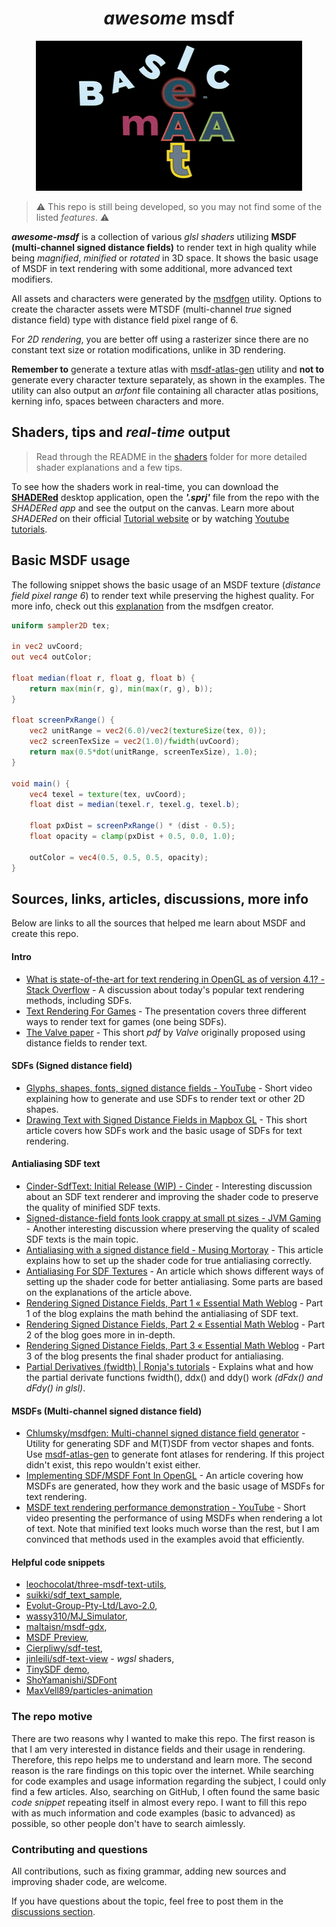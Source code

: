 <h1 align="center"><i>awesome</i> <b>msdf</b></h1>

<p align="center"><img src="assets/showcase/showcase.gif" alt="Logo"></p>

> ⚠️ This repo is still being developed, so you may not find some of the listed *features*. ⚠️

***awesome-msdf*** is a collection of various *glsl shaders* utilizing **MSDF (multi-channel signed distance fields)** to render text in high quality while being *magnified*, *minified* or *rotated* in 3D space. It shows the basic usage of MSDF in text rendering with some additional, more advanced text modifiers.

All assets and characters were generated by the [msdfgen](https://github.com/Chlumsky/msdfgen) utility. Options to create the character assets were MTSDF (multi-channel *true* signed distance field) type with distance field pixel range of 6.

For *2D rendering*, you are better off using a rasterizer since there are no constant text size or rotation modifications, unlike in 3D rendering.

**Remember to** generate a texture atlas with [msdf-atlas-gen](https://github.com/Chlumsky/msdf-atlas-gen) utility and **not to** generate every character texture separately, as shown in the examples. The utility can also output an *arfont* file containing all character atlas positions, kerning info, spaces between characters and more.

## Shaders, tips and *real-time* output

> Read through the README in the [shaders](./shaders) folder for more detailed shader explanations and a few tips.

To see how the shaders work in real-time, you can download the [**SHADERed**](https://github.com/dfranx/SHADERed/releases) desktop application, open the ***'.sprj'*** file from the repo with the *SHADERed app* and see the output on the canvas. Learn more about *SHADERed* on their official [Tutorial website](https://shadered.org/docs/tutorials.html) or by watching [Youtube tutorials](https://www.youtube.com/playlist?list=PLK0EO-cKorzRAEfwHoJFiIldiyiyDR3-2).

## Basic MSDF usage

The following snippet shows the basic usage of an MSDF texture (*distance field pixel range 6*) to render text while preserving the highest quality. For more info, check out this [explanation](https://github.com/Chlumsky/msdfgen#using-a-multi-channel-distance-field) from the msdfgen creator.

```glsl
uniform sampler2D tex;

in vec2 uvCoord;
out vec4 outColor;

float median(float r, float g, float b) {
    return max(min(r, g), min(max(r, g), b));
}

float screenPxRange() {
    vec2 unitRange = vec2(6.0)/vec2(textureSize(tex, 0));
    vec2 screenTexSize = vec2(1.0)/fwidth(uvCoord);
    return max(0.5*dot(unitRange, screenTexSize), 1.0);
}

void main() {
    vec4 texel = texture(tex, uvCoord);
    float dist = median(texel.r, texel.g, texel.b);

    float pxDist = screenPxRange() * (dist - 0.5);
    float opacity = clamp(pxDist + 0.5, 0.0, 1.0);

    outColor = vec4(0.5, 0.5, 0.5, opacity);
}
```

## Sources, links, articles, discussions, more info

Below are links to all the sources that helped me learn about MSDF and create this repo.

#### Intro

- [What is state-of-the-art for text rendering in OpenGL as of version 4.1? - Stack Overflow](https://stackoverflow.com/questions/5262951/what-is-state-of-the-art-for-text-rendering-in-opengl-as-of-version-4-1) - A discussion about today's popular text rendering methods, including SDFs.
- [Text Rendering For Games](https://docs.google.com/presentation/d/1NCYNyR726F6j7vxwxFw0w0t8c6DUbiEMaxwMBbdP__0/edit#slide=id.g43674374e_046) - The presentation covers three different ways to render text for games (one being SDFs).
- [The Valve paper](https://steamcdn-a.akamaihd.net/apps/valve/2007/SIGGRAPH2007_AlphaTestedMagnification.pdf) - This short *pdf*  by *Valve* originally proposed using distance fields to render text.

#### SDFs (Signed distance field)

- [Glyphs, shapes, fonts, signed distance fields - YouTube](https://www.youtube.com/watch?v=1b5hIMqz_wM) - Short video explaining how to generate and use SDFs to render text or other 2D shapes.
- [Drawing Text with Signed Distance Fields in Mapbox GL](https://blog.mapbox.com/drawing-text-with-signed-distance-fields-in-mapbox-gl-b0933af6f817) - This short article covers how SDFs work and the basic usage of SDFs for text rendering.

#### Antialiasing SDF text

- [Cinder-SdfText: Initial Release (WIP) - Cinder](https://discourse.libcinder.org/t/cinder-sdftext-initial-release-wip) - Interesting discussion about an SDF text renderer and improving the shader code to preserve the quality of minified SDF texts.
- [Signed-distance-field fonts look crappy at small pt sizes - JVM Gaming](https://jvm-gaming.org/t/solved-signed-distance-field-fonts-look-crappy-at-small-pt-sizes/49617) - Another interesting discussion where preserving the quality of scaled SDF texts is the main topic.
- [Antialiasing with a signed distance field - Musing Mortoray](https://mortoray.com/antialiasing-with-a-signed-distance-field/) - This article explains how to set up the shader code for true antialiasing correctly.
- [Antialiasing For SDF Textures](https://drewcassidy.me/2020/06/26/sdf-antialiasing/) - An article which shows different ways of setting up the shader code for better antialiasing. Some parts are based on the explanations of the article above.
- [Rendering Signed Distance Fields, Part 1 « Essential Math Weblog](http://www.essentialmath.com/blog/?p=111) - Part 1 of the blog explains the math behind the antialiasing of SDF text.
- [Rendering Signed Distance Fields, Part 2 « Essential Math Weblog](http://www.essentialmath.com/blog/?p=128) - Part 2 of the blog goes more in in-depth.
- [Rendering Signed Distance Fields, Part 3 « Essential Math Weblog](https://www.essentialmath.com/blog/?p=151) - Part 3 of the blog presents the final shader product for antialiasing.
- [Partial Derivatives (fwidth) | Ronja's tutorials](https://www.ronja-tutorials.com/post/046-fwidth/) - Explains what and how the partial derivate functions fwidth(), ddx() and ddy() work *(dFdx() and dFdy() in glsl)*.

#### MSDFs (Multi-channel signed distance field)

- [Chlumsky/msdfgen: Multi-channel signed distance field generator](https://github.com/Chlumsky/msdfgen) - Utility for generating SDF and M(T)SDF from vector shapes and fonts. Use [msdf-atlas-gen](https://github.com/Chlumsky/msdf-atlas-gen) to generate font atlases for rendering. If this project didn't exist, this repo wouldn't exist either.
- [Implementing SDF/MSDF Font In OpenGL](https://medium.com/@calebfaith/implementing-msdf-font-in-opengl-ea09a9ab7e00) - An article covering how MSDFs are generated, how they work and the basic usage of MSDFs for text rendering.
- [MSDF text rendering performance demonstration - YouTube](https://www.youtube.com/watch?v=r-2z-ccuZKE) - Short video presenting the performance of using MSDFs when rendering a lot of text. Note that minified text looks much worse than the rest, but I am convinced that methods used in the examples avoid that efficiently.

#### Helpful code snippets

- [leochocolat/three-msdf-text-utils](https://github.com/leochocolat/three-msdf-text-utils/tree/main/src/MSDFTextMaterial/shaders),
- [suikki/sdf_text_sample](https://github.com/suikki/sdf_text_sample/tree/master/assets/shaders),
- [Evolut-Group-Pty-Ltd/Lavo-2.0](https://github.com/Evolut-Group-Pty-Ltd/Lavo-2.0/blob/main/src/scene/components/Text/frag.glsl),
- [wassy310/MJ_Simulator](https://github.com/wassy310/MJ_Simulator/blob/master/MJ_simulator/App/engine/shader/glsl/msdffont_outlineshadow.frag),
- [maltaisn/msdf-gdx](https://github.com/maltaisn/msdf-gdx/blob/master/lib/src/main/resources/font.frag),
- [MSDF Preview](https://gist.github.com/Chlumsky/263c960ae0a7df59afc2da4051eb0553),
- [Cierpliwy/sdf-test](https://github.com/Cierpliwy/sdf-test),
- [jinleili/sdf-text-view](https://github.com/jinleili/sdf-text-view/tree/master/shader-wgsl) - *wgsl* shaders,
- [TinySDF demo](https://mapbox.github.io/tiny-sdf/),
- [ShoYamanishi/SDFont](https://github.com/ShoYamanishi/SDFont/blob/master/shaders/VanillaSignedDistFontFragment.glsl)
- [MaxVell89/particles-animation](https://github.com/MaxVell89/particles-animation/blob/13f4bb7a3e41ad899f335b65092820291a28a694/src/js/modules/shader/msdf/fragment.glsl)

### The repo motive

There are two reasons why I wanted to make this repo. The first reason is that I am very interested in distance fields and their usage in rendering. Therefore, this repo helps me to understand and learn more. The second reason is the rare findings on this topic over the internet. While searching for code examples and usage information regarding the subject, I could only find a few articles. Also, searching on GitHub, I often found the same basic *code snippet* repeating itself in almost every repo. I want to fill this repo with as much information and code examples (basic to advanced) as possible, so other people don't have to search aimlessly.

### Contributing and questions

All contributions, such as fixing grammar, adding new sources and improving shader code, are welcome.

If you have questions about the topic, feel free to post them in the [discussions section](https://github.com/Blatko1/awesome-msdf/discussions).
